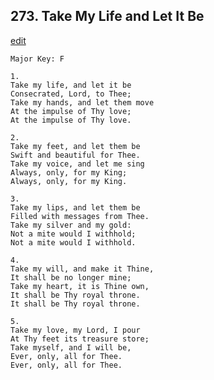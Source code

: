 
## 273.  Take My Life and Let It Be
[edit](https://docs.google.com/document/d/1sd3TMRZrhqP5hzgpI_U%2DPF99Ml4zI6JZ/edit?mode=html)



    Major Key: F

    1.
    Take my life, and let it be
    Consecrated, Lord, to Thee;
    Take my hands, and let them move
    At the impulse of Thy love;
    At the impulse of Thy love.

    2.
    Take my feet, and let them be
    Swift and beautiful for Thee.
    Take my voice, and let me sing
    Always, only, for my King;
    Always, only, for my King.

    3.
    Take my lips, and let them be
    Filled with messages from Thee.
    Take my silver and my gold:
    Not a mite would I withhold;
    Not a mite would I withhold.

    4.
    Take my will, and make it Thine,
    It shall be no longer mine;
    Take my heart, it is Thine own,
    It shall be Thy royal throne.
    It shall be Thy royal throne.

    5.
    Take my love, my Lord, I pour
    At Thy feet its treasure store;
    Take myself, and I will be,
    Ever, only, all for Thee.
    Ever, only, all for Thee.
